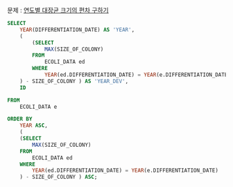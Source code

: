 문제 : [연도별 대장균 크기의 편차 구하기](https://school.programmers.co.kr/learn/courses/30/lessons/299310)

```sql
SELECT
    YEAR(DIFFERENTIATION_DATE) AS 'YEAR',
    (
        (SELECT
            MAX(SIZE_OF_COLONY)
        FROM
            ECOLI_DATA ed
        WHERE
            YEAR(ed.DIFFERENTIATION_DATE) = YEAR(e.DIFFERENTIATION_DATE)
    ) - SIZE_OF_COLONY ) AS 'YEAR_DEV',
    ID

FROM
    ECOLI_DATA e

ORDER BY
    YEAR ASC,
    (
    (SELECT
        MAX(SIZE_OF_COLONY)
    FROM
        ECOLI_DATA ed
    WHERE
        YEAR(ed.DIFFERENTIATION_DATE) = YEAR(e.DIFFERENTIATION_DATE)
    ) - SIZE_OF_COLONY ) ASC;
```
 